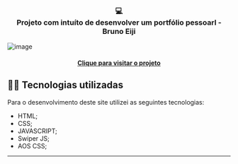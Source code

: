 <h3 align="center">
  💻<br>Projeto com intuíto de desenvolver um portfólio pessoarl - Bruno Eiji
</h3>

![image](https://github.com/BrunoEijiMine/PORTFOLIO-Eiji/assets/62913130/0e25c72f-5ccf-4f25-ba4b-6b4f3ec175bf)

<h4 align="center"><a href="https://brunoeijimine.github.io/PORTFOLIO-Eiji/">Clique para visitar o projeto</a></h4>

## 👨‍💻 Tecnologias utilizadas

Para o desenvolvimento deste site utilizei as seguintes tecnologias:

- HTML;
- CSS;
- JAVASCRIPT;
- Swiper JS;
- AOS CSS;

---

